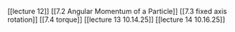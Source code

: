 [[lecture 12]]
	[[7.2 Angular Momentum of a Particle]]
	[[7.3 fixed axis rotation]]
	[[7.4 torque]]
[[lecture 13 10.14.25]]
[[lecture 14 10.16.25]]
